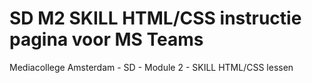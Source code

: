 # SD M2 SKILL HTML/CSS instructie pagina voor MS Teams
Mediacollege Amsterdam - SD - Module 2 - SKILL HTML/CSS lessen
